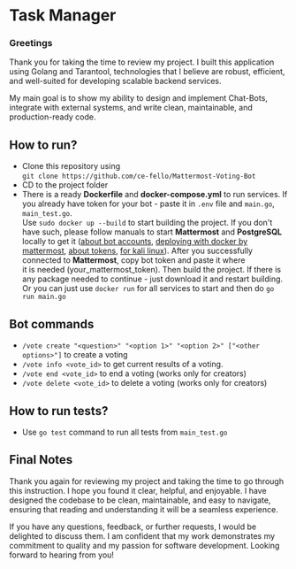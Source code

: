 # Task Manager

### **Greetings**

Thank you for taking the time to review my project. I built this application using Golang and Tarantool, technologies that I believe are robust, efficient, and well-suited for developing scalable backend services.

My main goal is to show my ability to design and implement Chat-Bots, integrate with external systems, and write clean, maintainable, and production-ready code.

## How to run?
- Clone this repository using  
`git clone https://github.com/ce-fello/Mattermost-Voting-Bot`
- CD to the project folder
- There is a ready **Dockerfile** and **docker-compose.yml** to run services. If you already have token
      for your bot - paste it in `.env` file and `main.go`, `main_test.go`.    
Use `sudo docker up --build` to start building the project. If you don't have such, please follow 
      manuals to start **Mattermost** and **PostgreSQL** locally to get it ([about bot accounts](https://developers.mattermost.com/integrate/reference/bot-accounts/),
      [deploying with docker by mattermost](https://docs.mattermost.com/install/install-docker.html), [about tokens](https://developers.mattermost.com/integrate/reference/personal-access-token/), [for kali linux](https://ipv6.rs/tutorial/Kali_Linux_Latest/Mattermost/)).
      After you successfully connected to **Mattermost**, copy bot token and paste it where  
      it is needed (your_mattermost_token). Then build the project. If there is any package needed to continue - just download it and restart building. Or you can just use `docker run` for all services to start and then do `go run main.go`
## Bot commands
- `/vote create "<question>" "<option 1>" "<option 2>" ["<other options>"]` to create a voting
- `/vote info <vote_id>` to get current results of a voting.
- `/vote end <vote_id>` to end a voting (works only for creators)
- `/vote delete <vote_id>` to delete a voting (works only for creators)

## How to run tests?  
   - Use `go test` command to run all tests from `main_test.go`

## **Final Notes**

Thank you again for reviewing my project and taking the time to go through this instruction. I hope you found it clear, helpful, and enjoyable. I have designed the codebase to be clean, maintainable, and easy to navigate, ensuring that reading and understanding it will be a seamless experience.

If you have any questions, feedback, or further requests, I would be delighted to discuss them. I am confident that my work demonstrates my commitment to quality and my passion for software development. Looking forward to hearing from you!
